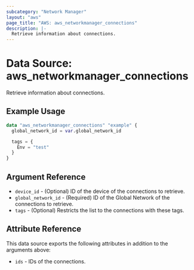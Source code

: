 ```yaml
---
subcategory: "Network Manager"
layout: "aws"
page_title: "AWS: aws_networkmanager_connections"
description: |-
  Retrieve information about connections.
---
```


# Data Source: aws_networkmanager_connections

Retrieve information about connections.

## Example Usage

```terraform
data "aws_networkmanager_connections" "example" {
  global_network_id = var.global_network_id

  tags = {
    Env = "test"
  }
}
```

## Argument Reference

* `device_id` - (Optional) ID of the device of the connections to retrieve.
* `global_network_id` - (Required) ID of the Global Network of the connections to retrieve.
* `tags` - (Optional) Restricts the list to the connections with these tags.

## Attribute Reference

This data source exports the following attributes in addition to the arguments above:

* `ids` - IDs of the connections.
